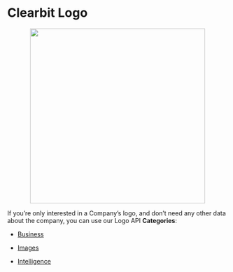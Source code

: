 # Clearbit Logo

<p align="center">
    <img width="400" src="https://raw.githubusercontent.com/awesome-apis/awesome-apis/apis/clearbit-logo/logo_256x256.png" />
</p>


If you’re only interested in a Company’s logo, and don’t need any other data about the company, you can use our Logo API
**Categories**:

- [Business](https://github/awesome-apis/awesome-apis#business)

- [Images](https://github/awesome-apis/awesome-apis#images)

- [Intelligence](https://github/awesome-apis/awesome-apis#intelligence)




